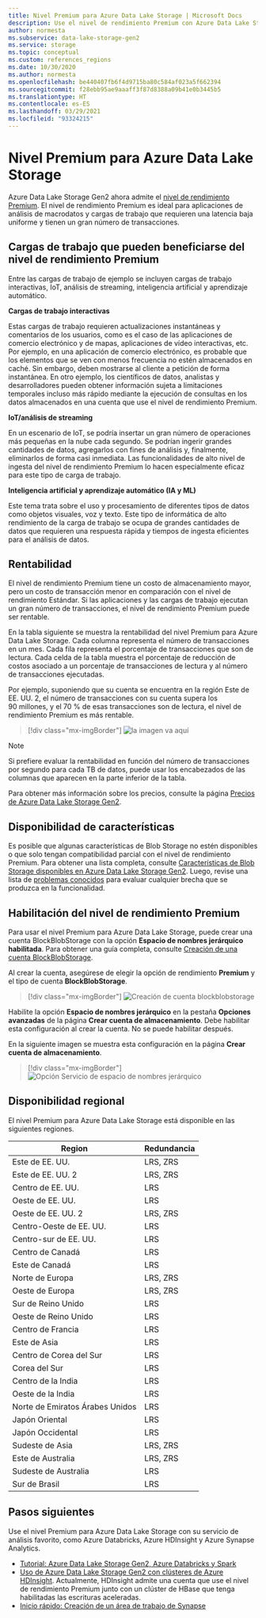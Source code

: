 ```yaml
---
title: Nivel Premium para Azure Data Lake Storage | Microsoft Docs
description: Use el nivel de rendimiento Premium con Azure Data Lake Storage Gen2.
author: normesta
ms.subservice: data-lake-storage-gen2
ms.service: storage
ms.topic: conceptual
ms.custom: references_regions
ms.date: 10/30/2020
ms.author: normesta
ms.openlocfilehash: be440407fb6f4d9715ba80c584af023a5f662394
ms.sourcegitcommit: f28ebb95ae9aaaff3f87d8388a09b41e0b3445b5
ms.translationtype: HT
ms.contentlocale: es-ES
ms.lasthandoff: 03/29/2021
ms.locfileid: "93324215"
---
```

# <a name="premium-tier-for-azure-data-lake-storage"></a>Nivel Premium para Azure Data Lake Storage

Azure Data Lake Storage Gen2 ahora admite el [nivel de rendimiento Premium](storage-blob-performance-tiers.md#premium-performance). El nivel de rendimiento Premium es ideal para aplicaciones de análisis de macrodatos y cargas de trabajo que requieren una latencia baja uniforme y tienen un gran número de transacciones.

## <a name="workloads-that-can-benefit-from-the-premium-performance-tier"></a>Cargas de trabajo que pueden beneficiarse del nivel de rendimiento Premium

Entre las cargas de trabajo de ejemplo se incluyen cargas de trabajo interactivas, IoT, análisis de streaming, inteligencia artificial y aprendizaje automático. 

**Cargas de trabajo interactivas** 

Estas cargas de trabajo requieren actualizaciones instantáneas y comentarios de los usuarios, como es el caso de las aplicaciones de comercio electrónico y de mapas, aplicaciones de vídeo interactivas, etc. Por ejemplo, en una aplicación de comercio electrónico, es probable que los elementos que se ven con menos frecuencia no estén almacenados en caché. Sin embargo, deben mostrarse al cliente a petición de forma instantánea. En otro ejemplo, los científicos de datos, analistas y desarrolladores pueden obtener información sujeta a limitaciones temporales incluso más rápido mediante la ejecución de consultas en los datos almacenados en una cuenta que use el nivel de rendimiento Premium. 

**IoT/análisis de streaming** 

En un escenario de IoT, se podría insertar un gran número de operaciones más pequeñas en la nube cada segundo. Se podrían ingerir grandes cantidades de datos, agregarlos con fines de análisis y, finalmente, eliminarlos de forma casi inmediata. Las funcionalidades de alto nivel de ingesta del nivel de rendimiento Premium lo hacen especialmente eficaz para este tipo de carga de trabajo. 

**Inteligencia artificial y aprendizaje automático (IA y ML)** 

Este tema trata sobre el uso y procesamiento de diferentes tipos de datos como objetos visuales, voz y texto. Este tipo de informática de alto rendimiento de la carga de trabajo se ocupa de grandes cantidades de datos que requieren una respuesta rápida y tiempos de ingesta eficientes para el análisis de datos. 

## <a name="cost-effectiveness"></a>Rentabilidad

El nivel de rendimiento Premium tiene un costo de almacenamiento mayor, pero un costo de transacción menor en comparación con el nivel de rendimiento Estándar. Si las aplicaciones y las cargas de trabajo ejecutan un gran número de transacciones, el nivel de rendimiento Premium puede ser rentable.

En la tabla siguiente se muestra la rentabilidad del nivel Premium para Azure Data Lake Storage. Cada columna representa el número de transacciones en un mes.  Cada fila representa el porcentaje de transacciones que son de lectura. Cada celda de la tabla muestra el porcentaje de reducción de costos asociado a un porcentaje de transacciones de lectura y al número de transacciones ejecutadas. 

Por ejemplo, suponiendo que su cuenta se encuentra en la región Este de EE. UU. 2, el número de transacciones con su cuenta supera los 90 millones, y el 70 % de esas transacciones son de lectura, el nivel de rendimiento Premium es más rentable.

> [!div class="mx-imgBorder"]
> ![la imagen va aquí](./media/premium-tier-for-data-lake-storage/premium-performance-data-lake-storage-cost-analysis-table.png)

> [!NOTE] 
> Si prefiere evaluar la rentabilidad en función del número de transacciones por segundo para cada TB de datos, puede usar los encabezados de las columnas que aparecen en la parte inferior de la tabla.

Para obtener más información sobre los precios, consulte la página [Precios de Azure Data Lake Storage Gen2](https://azure.microsoft.com/pricing/details/storage/data-lake/).

## <a name="feature-availability"></a>Disponibilidad de características 

Es posible que algunas características de Blob Storage no estén disponibles o que solo tengan compatibilidad parcial con el nivel de rendimiento Premium. Para obtener una lista completa, consulte [Características de Blob Storage disponibles en Azure Data Lake Storage Gen2](data-lake-storage-supported-blob-storage-features.md). Luego, revise una lista de [problemas conocidos](data-lake-storage-known-issues.md) para evaluar cualquier brecha que se produzca en la funcionalidad.

## <a name="enabling-the-premium-performance-tier"></a>Habilitación del nivel de rendimiento Premium 

Para usar el nivel Premium para Azure Data Lake Storage, puede crear una cuenta BlockBlobStorage con la opción **Espacio de nombres jerárquico** **habilitada**. Para obtener una guía completa, consulte [Creación de una cuenta BlockBlobStorage](storage-blob-create-account-block-blob.md).

Al crear la cuenta, asegúrese de elegir la opción de rendimiento **Premium** y el tipo de cuenta **BlockBlobStorage**.

> [!div class="mx-imgBorder"]
> ![Creación de cuenta blockblobstorage](./media/premium-tier-for-data-lake-storage/create-block-blob-storage-account.png)

Habilite la opción **Espacio de nombres jerárquico** en la pestaña **Opciones avanzadas** de la página **Crear cuenta de almacenamiento**. Debe habilitar esta configuración al crear la cuenta. No se puede habilitar después.

En la siguiente imagen se muestra esta configuración en la página **Crear cuenta de almacenamiento**.

> [!div class="mx-imgBorder"]
> ![Opción Servicio de espacio de nombres jerárquico](./media/create-data-lake-storage-account/hierarchical-namespace-feature.png)

## <a name="regional-availability"></a>Disponibilidad regional

El nivel Premium para Azure Data Lake Storage está disponible en las siguientes regiones.

|Region|Redundancia|
|--|--|
|Este de EE. UU.|LRS, ZRS|
|Este de EE. UU. 2|LRS, ZRS|
|Centro de EE. UU.|LRS|
|Oeste de EE. UU.|LRS|
|Oeste de EE. UU. 2|LRS, ZRS|
|Centro-Oeste de EE. UU.|LRS|
|Centro-sur de EE. UU.|LRS|
|Centro de Canadá|LRS|
|Este de Canadá|LRS|
|Norte de Europa|LRS, ZRS|
|Oeste de Europa|LRS, ZRS|
|Sur de Reino Unido|LRS|
|Oeste de Reino Unido|LRS|
|Centro de Francia|LRS|
|Este de Asia|LRS|
|Centro de Corea del Sur|LRS|
|Corea del Sur|LRS|
|Centro de la India|LRS|
|Oeste de la India|LRS|
|Norte de Emiratos Árabes Unidos|LRS|
|Japón Oriental|LRS|
|Japón Occidental|LRS|
|Sudeste de Asia|LRS, ZRS|
|Este de Australia|LRS, ZRS|
|Sudeste de Australia|LRS|
|Sur de Brasil|LRS|

## <a name="next-steps"></a>Pasos siguientes

Use el nivel Premium para Azure Data Lake Storage con su servicio de análisis favorito, como Azure Databricks, Azure HDInsight y Azure Synapse Analytics. 

- [Tutorial: Azure Data Lake Storage Gen2, Azure Databricks y Spark](data-lake-storage-use-databricks-spark.md) 
- [Uso de Azure Data Lake Storage Gen2 con clústeres de Azure HDInsight](../../hdinsight/hdinsight-hadoop-use-data-lake-storage-gen2.md). Actualmente, HDInsight admite una cuenta que use el nivel de rendimiento Premium junto con un clúster de HBase que tenga habilitadas las escrituras aceleradas.
- [Inicio rápido: Creación de un área de trabajo de Synapse](../../synapse-analytics/quickstart-create-workspace.md)


